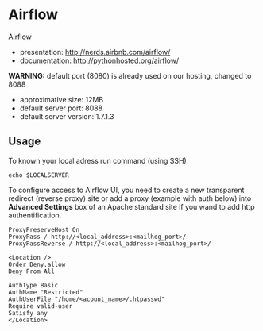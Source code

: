 # Airflow

Airflow

* presentation: http://nerds.airbnb.com/airflow/
* documentation: http://pythonhosted.org/airflow/

**WARNING:** default port (8080) is already used on our hosting, changed to 8088

* approximative size: 12MB
* default server port: 8088
* default server version: 1.7.1.3

## Usage

To known your local adress run command (using SSH)
```
echo $LOCALSERVER
```

To configure access to Airflow UI, you need to create a new transparent redirect (reverse proxy) site or add a proxy (example with auth below) into **Advanced Settings** box of an Apache standard site if you wand to add http authentification.

```
ProxyPreserveHost On
ProxyPass / http://<local_address>:<mailhog_port>/
ProxyPassReverse / http://<local_address>:<mailhog_port>/

<Location />
Order Deny,allow
Deny From All

AuthType Basic
AuthName "Restricted"
AuthUserFile "/home/<acount_name>/.htpasswd"
Require valid-user
Satisfy any
</Location>
```
